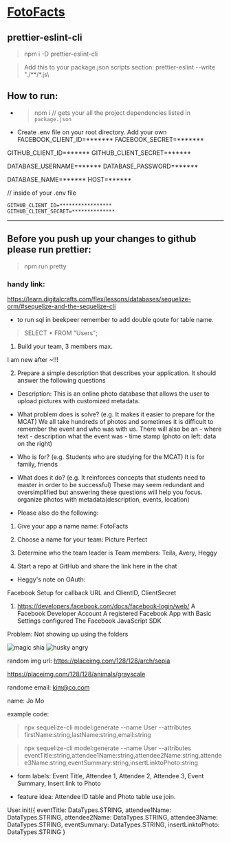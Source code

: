 # [FotoFacts](https://github.com/heggy231/FotoFacts)

## prettier-eslint-cli
> npm i -D prettier-eslint-cli

> Add this to your package.json scripts section: prettier-eslint --write \"./**/*.js\

## How to run:
- > npm i // gets your all the project dependencies listed in `package.json`
- Create .env file on your root directory.  Add your own FACEBOOK_CLIENT_ID=*******
FACEBOOK_SECRET=*******

GITHUB_CLIENT_ID=******
GITHUB_CLIENT_SECRET=******

DATABASE_USERNAME=******
DATABASE_PASSWORD=******

DATABASE_NAME=******
HOST=******

// inside of your .env file
```
GITHUB_CLIENT_ID=*****************
GITHUB_CLIENT_SECRET=**************
```
<hr>

## Before you push up your changes to github please run prettier:
> npm run pretty 

### handy link:
https://learn.digitalcrafts.com/flex/lessons/databases/sequelize-orm/#sequelize-and-the-sequelize-cli

- to run sql in beekpeer remember to add double qoute for table name.
> SELECT * FROM "Users";

1. Build your team, 3 members max.

I am new after ~!!!

2.  Prepare a simple description that describes your application. It should answer the following questions

- Description: This is an online photo database that allows the user to upload pictures with customized metadata.

- What problem does is solve? (e.g. It makes it easier to prepare for the MCAT)
  We all take hundreds of photos and sometimes it is difficult to remember the event and who was with us. There will also be an - where text - description what the event was - time stamp
  (photo on left: data on the right)

- Who is for? (e.g. Students who are studying for the MCAT)
  It is for family, friends

- What does it do? (e.g. It reinforces concepts that students need to master in order to be successful)
  These may seem redundant and oversimplified but answering these questions will help you focus.
  organize photos with metadata(description, events, location)

* Please also do the following:

1. Give your app a name
   name: FotoFacts

2. Choose a name for your team: Picture Perfect

3. Determine who the team leader is
   Team members: Teila, Avery, Heggy

4. Start a repo at GitHub and share the link here in the chat

- Heggy's note on OAuth:

Facebook Setup for callback URL and ClientID, ClientSecret
1. https://developers.facebook.com/docs/facebook-login/web/
    A Facebook Developer Account
    A registered Facebook App with Basic Settings configured
    The Facebook JavaScript SDK


Problem:
Not showing up using the folders

<img src="https://media.tenor.com/images/60ca41c887fc2d1c204ba661677f26e3/tenor.gif" alt="magic shia">

<img src="https://cdn.glitch.com/cb093bfd-142f-45b3-bdb4-52ff49e0a1c2%2Fgrumpy.gif?v=1619841777278" alt="husky angry">

random img url:
https://placeimg.com/128/128/arch/sepia

https://placeimg.com/128/128/animals/grayscale

randome email: 
kim@co.com

name: Jo Mo

example code:
> npx sequelize-cli model:generate --name User --attributes firstName:string,lastName:string,email:string


> npx sequelize-cli model:generate --name User --attributes eventTitle:string,attendee1Name:string,attendee2Name:string,attendee3Name:string,eventSummary:string,insertLinktoPhoto:string

- form labels:
Event Title, Attendee 1,  Attendee 2, Attendee 3, Event Summary, Insert  link to Photo

- feature idea:
Attendee ID table and Photo table use join.

User.init({
  eventTitle: DataTypes.STRING,
  attendee1Name: DataTypes.STRING,
  attendee2Name: DataTypes.STRING,
  attendee3Name: DataTypes.STRING,
  eventSummary: DataTypes.STRING,
  insertLinktoPhoto: DataTypes.STRING
}